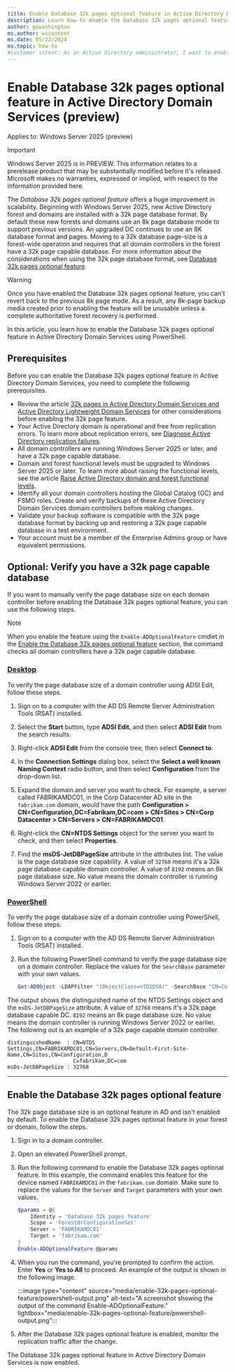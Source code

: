 ```yaml
---
title: Enable Database 32k pages optional feature in Active Directory Domain Services on Windows Server
description: Learn how-to enable the Database 32k pages optional feature in Active Directory Domain Services and how to enable the optional feature using PowerShell.
author: gswashington
ms.author: wscontent
ms.date: 05/22/2024
ms.topic: how-to
#customer intent: As an Active Directory administrator, I want to enable the Database 32k pages optional feature in Active Directory Domain Services, so that I can improve scalability.
---
```


# Enable Database 32k pages optional feature in Active Directory Domain Services (preview)

Applies to: Windows Server 2025 (preview)

> [!IMPORTANT]
> Windows Server 2025 is in PREVIEW. This information relates to a prerelease product that may be substantially modified before it's released. Microsoft makes no warranties, expressed or implied, with respect to the information provided here.

The _Database 32k pages optional feature_ offers a huge improvement in scalability. Beginning with Windows Server 2025, new Active Directory forest and domains are installed with a 32k page database format. By default these new forests and domains use an 8k page database mode to support previous versions. An upgraded DC continues to use an 8K database format and pages. Moving to a 32k database page-size is a forest-wide operation and requires that all domain controllers in the forest have a 32k page capable database. For more information about the considerations when using the 32k page database format, see [Database 32k pages optional feature](32k-pages-optional-feature.md).

> [!WARNING]
> Once you have enabled the Database 32k pages optional feature, you can't revert back to the previous 8k page mode. As a result, any 8k-page backup media created prior to enabling the feature will be unusable unless a complete authoritative forest recovery is performed.

In this article, you learn how to enable the Database 32k pages optional feature in Active Directory Domain Services using PowerShell.

## Prerequisites

Before you can enable the Database 32k pages optional feature in Active Directory Domain Services, you need to complete the following prerequisites.

- Review the article [32k pages in Active Directory Domain Services and Active Directory Lightweight Domain Services](32k-pages-optional-feature.md) for other considerations before enabling the 32k page feature.
- Your Active Directory domain is operational and free from replication errors. To learn more about replication errors, see [Diagnose Active Directory replication failures](/troubleshoot/windows-server/active-directory/diagnose-replication-failures).
- All domain controllers are running Windows Server 2025 or later, and have a 32k page capable database.
- Domain and forest functional levels must be upgraded to Windows Server 2025 or later. To learn more about raising the functional levels, see the article [Raise Active Directory domain and forest functional levels](/troubleshoot/windows-server/active-directory/raise-active-directory-domain-forest-functional-levels).
- Identify all your domain controllers hosting the Global Catalog (GC) and FSMO roles. Create and verify backups of these Active Directory Domain Services domain controllers before making changes.
- Validate your backup software is compatible with the 32k page database format by backing up and restoring a 32k page capable database in a test environment.
- Your account must be a member of the Enterprise Admins group or have equivalent permissions.

## Optional: Verify you have a 32k page capable database

If you want to manually verify the page database size on each domain controller before enabling the Database 32k pages optional feature, you can use the following steps.

> [!NOTE]
> When you enable the feature using the `Enable-ADOptionalFeature` cmdlet in the [Enable the Database 32k pages optional feature](#enable-the-database-32k-pages-optional-feature) section, the command checks all domain controllers have a 32k page capable database.

### [Desktop](#tab/desktop)

To verify the page database size of a domain controller using ADSI Edit, follow these steps.

1. Sign on to a computer with the AD DS Remote Server Administration Tools (RSAT) installed.

1. Select the **Start** button, type **ADSI Edit**, and then select **ADSI Edit** from the search results.

1. Right-click **ADSI Edit** from the console tree, then select **Connect to**.

1. In the **Connection Settings** dialog box, select the **Select a well known Naming Context** radio button, and then select **Configuration** from the drop-down list.

1. Expand the domain and server you want to check. For example, a server called FABRIKAMDC01, in the Corp Datacenter AD site in the `fabrikam.com` domain, would have the path **Configuration > CN=Configuration,DC=Fabrikam,DC=com > CN=Sites > CN=Corp Datacenter > CN=Servers > CN=FABRIKAMDC01**.

1. Right-click the **CN=NTDS Settings** object for the server you want to check, and then select **Properties**.

1. Find the **msDS-JetDBPageSize** attribute in the attributes list. The value is the page database size capability. A value of `32768` means it's a 32k page database capable domain controller. A value of `8192` means an 8k page database size. No value means the domain controller is running Windows Server 2022 or earlier.

### [PowerShell](#tab/PowerShell)

To verify the page database size of a domain controller using PowerShell, follow these steps.

1. Sign on to a computer with the AD DS Remote Server Administration Tools (RSAT) installed.

1. Run the following PowerShell command to verify the page database size on a domain controller. Replace the values for the `SearchBase` parameter with your own values.

   ```powershell
   Get-ADObject -LDAPFilter "(ObjectClass=nTDSDSA)" -SearchBase "CN=Configuration,DC=fabrikam,DC=com" -properties msDS-JetDBPageSize | FL distinguishedName,msDs-JetDBPageSize
   ```

The output shows the distinguished name of the NTDS Settings object and the `msDS-JetDBPageSize` attribute. A value of `32768` means it's a 32k page database capable DC. `8192` means an 8k page database size. No value means the domain controller is running Windows Server 2022 or earlier. The following out is an example of a 32k page capable domain controller.

```Output
distinguishedName  : CN=NTDS Settings,CN=FABRIKAMDC01,CN=Servers,CN=Default-First-Site-Name,CN=Sites,CN=Configuration,D
                     C=fabrikam,DC=com
msDs-JetDBPageSize : 32768
```

---

## Enable the Database 32k pages optional feature

The 32k page database size is an optional feature in AD and isn't enabled by default. To enable the Database 32k pages optional feature in your forest or domain, follow the steps.

1. Sign in to a domain controller.

1. Open an elevated PowerShell prompt.

1. Run the following command to enable the Database 32k pages optional feature. In this example, the command enables this feature for the device named `FABRIKAMDC01` in the `fabrikam.com` domain. Make sure to replace the values for the `Server` and `Target` parameters with your own values.

   ```powershell
   $params = @{
       Identity = 'Database 32k pages feature'
       Scope = 'ForestOrConfigurationSet'
       Server = 'FABRIKAMDC01'
       Target = 'fabrikam.com'
   }
   Enable-ADOptionalFeature @params
   ```

1. When you run the command, you're prompted to confirm the action. Enter **Yes** or **Yes to All** to proceed. An example of the output is shown in the following image.

   :::image type="content" source="media/enable-32k-pages-optional-feature/powershell-output.png" alt-text="A screenshot showing the output of the command Enable-ADOptionalFeature." lightbox="media/enable-32k-pages-optional-feature/powershell-output.png":::

1. After the Database 32k pages optional feature is enabled, monitor the replication traffic after the change.

The Database 32k pages optional feature in Active Directory Domain Services is now enabled.
